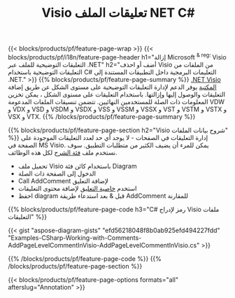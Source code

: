 ﻿---
title: Visio تعليقات الملف NET C#
url: /ar/net/annotation/
description: قم بإضافة أو إزالة شرح البيانات التوضيحي لـ Visio ببضعة سطور فقط من C# التعليمات البرمجية.
---
{{< blocks/products/pf/feature-page-wrap >}}
{{< blocks/products/pf/i18n/feature-page-header h1="إزالة Microsoft <sup> & reg؛ </sup> Visio التعليقات التوضيحية للملف عبر .NET" h2="أضف أو احذف Visio من الملفات من التعليقات التوضيحية باستخدام C# التعليمات البرمجية داخل التطبيقات المستندة إلى .NET." >}}
{{% blocks/products/pf/feature-page-summary %}}
[.NET Visio المكتبة](/diagram/net/) يوفر الدعم لإدارة التعليقات التوضيحية على مستوى الشكل عن طريق إضافة التعليقات والوصول إليها وإزالتها. باستخدام التعليقات على مستوى الشكل ، يمكن تخزين المعلومات ذات الصلة للمستخدمين النهائيين. تتضمن تنسيقات الملفات المدعومة VDW و VDX و VSD و VSDM و VSDX و VSS و VSSM و VSSX و VST و VSTM و VSTX و VSX و VTX.
{{% /blocks/products/pf/feature-page-summary %}}

{{% blocks/products/pf/feature-page-section h2="Visio شروح بيانات الملفات" %}}
إدارة التعليقات في الصفحات - لا يوجد أي حد لعدد التعليقات الموجودة على الصفحة في MS Visio. يمكن للمرء أن يضيف الكثير من متطلبات التطبيق. سوف نستخدم ملف [فئة الشرح](https://apireference.aspose.com/diagram/net/aspose.diagram/annotation) لكل هذه الوظائف.

+ تحميل ملف Visio باستخدام كائن فئة Diagram
+ الدخول إلى الصفحة ذات الصلة 
+ Call AddComment لإضافة التعليق
+ استخدم [خاصية التعليق](https://apireference.aspose.com/diagram/net/aspose.diagram/annotation/properties/comment) لإضافة محتوى التعليقات 
+ احفظ diagram قبل & بعد استدعاء طريقة AddComment للمقارنة

{{% blocks/products/pf/feature-page-code h3="C# رمز لإدراج Visio ملفات التعليقات" %}}

{{< gist "aspose-diagram-gists" "efd56218048f8b0ab925efd494227fdd" "Examples-CSharp-Working-with-Comments-AddPageLevelCommentInVisio-AddPageLevelCommentInVisio.cs" >}}

{{% /blocks/products/pf/feature-page-code %}}
{{% /blocks/products/pf/feature-page-section %}}

{{< blocks/products/pf/feature-page-options formats="all" afterslug="Annotation" >}}